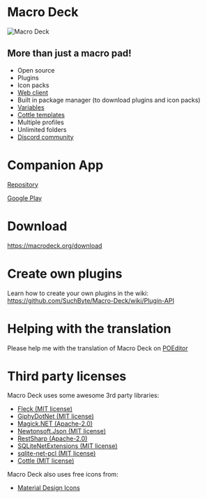 # Macro Deck
![Macro Deck](https://macrodeck.org/images/Macro%20Deck%20Mockup.png)

## More than just a macro pad!

- Open source
- Plugins
- Icon packs
- [Web client](http://web.macrodeck.org)
- Built in package manager (to download plugins and icon packs)
- [Variables](https://github.com/SuchByte/Macro-Deck/wiki/Variables)
- [Cottle templates](https://cottle.readthedocs.io/en/stable/page/03-builtin.html)
- Multiple profiles
- Unlimited folders
- [Discord community](https://discord.gg/yr7TRaXum8)


# Companion App
[Repository](https://github.com/SuchByte/Macro-Deck-Client)

[Google Play](https://play.google.com/store/apps/details?id=com.suchbyte.macrodeck)

# Download
https://macrodeck.org/download

# Create own plugins
Learn how to create your own plugins in the wiki: https://github.com/SuchByte/Macro-Deck/wiki/Plugin-API

# Helping with the translation
Please help me with the translation of Macro Deck on [POEditor](https://poeditor.com/join/project/3y5UBkJvQD)

# Third party licenses
Macro Deck uses some awesome 3rd party libraries:
- [Fleck (MIT license)](https://github.com/statianzo/Fleck)
- [GiphyDotNet (MIT license)](https://github.com/drasticactions/GiphyDotNet)
- [Magick.NET (Apache-2.0)](https://github.com/dlemstra/Magick.NET)
- [Newtonsoft.Json (MIT license)](https://www.newtonsoft.com/json)
- [RestSharp (Apache-2.0)](https://restsharp.dev/)
- [SQLiteNetExtensions (MIT license)](https://bitbucket.org/twincoders/sqlite-net-extensions/src/master/)
- [sqlite-net-pcl (MIT license)](https://github.com/praeclarum/sqlite-net)
- [Cottle (MIT license)](https://github.com/r3c/cottle)

Macro Deck also uses free icons from:
- [Material Design Icons](https://materialdesignicons.com/)

